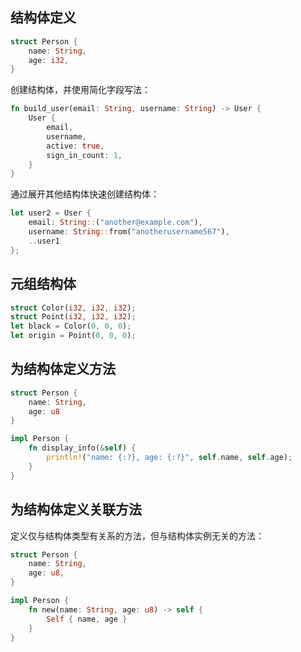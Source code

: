 ## 结构体定义

```rust
struct Person {
    name: String,
    age: i32,
}
```

创建结构体，并使用简化字段写法：

```rust
fn build_user(email: String, username: String) -> User { 
    User {
        email,
        username,
        active: true,
        sign_in_count: 1,
    }
}
```

通过展开其他结构体快速创建结构体：

```rust
let user2 = User {
    email: String::("another@example.com"), 
    username: String::from("anotherusername567"), 
    ..user1
};
```

## 元组结构体

```rust
struct Color(i32, i32, i32);
struct Point(i32, i32, i32);
let black = Color(0, 0, 0); 
let origin = Point(0, 0, 0);
```

## 为结构体定义方法

```rust
struct Person {
    name: String,
    age: u8
}

impl Person {
    fn display_info(&self) {
        println!("name: {:?}, age: {:?}", self.name, self.age);
    }
}
```

## 为结构体定义关联方法

定义仅与结构体类型有关系的方法，但与结构体实例无关的方法：

```rust
struct Person {
    name: String,
    age: u8,
}

impl Person {
    fn new(name: String, age: u8) -> self {
        Self { name, age }
    }
}
```